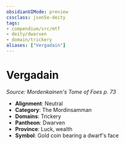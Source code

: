 ```yaml
---
obsidianUIMode: preview
cssclass: json5e-deity
tags:
- compendium/src/mtf
- deity/dwarven
- domain/trickery
aliases: ["Vergadain"]
---
```

# Vergadain
*Source: Mordenkainen's Tome of Foes p. 73* 

- **Alignment**: Neutral
- **Category**: The Mordinsamman
- **Domains**: Trickery
- **Pantheon**: Dwarven
- **Province**: Luck, wealth
- **Symbol**: Gold coin bearing a dwarf's face